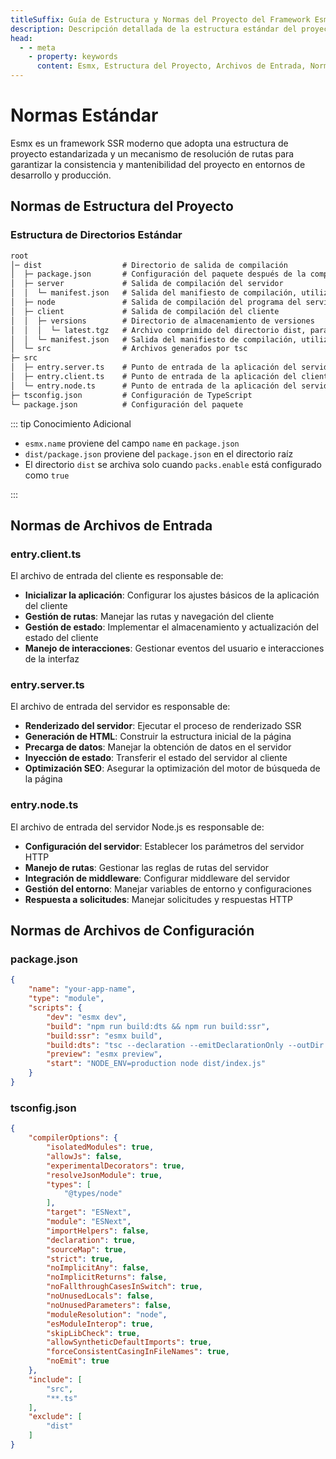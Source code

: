 ```yaml
---
titleSuffix: Guía de Estructura y Normas del Proyecto del Framework Esmx
description: Descripción detallada de la estructura estándar del proyecto, normas de archivos de entrada y configuración del framework Esmx, para ayudar a los desarrolladores a construir aplicaciones SSR normalizadas y mantenibles.
head:
  - - meta
    - property: keywords
      content: Esmx, Estructura del Proyecto, Archivos de Entrada, Normas de Configuración, Framework SSR, TypeScript, Normas del Proyecto, Estándares de Desarrollo
---
```


# Normas Estándar

Esmx es un framework SSR moderno que adopta una estructura de proyecto estandarizada y un mecanismo de resolución de rutas para garantizar la consistencia y mantenibilidad del proyecto en entornos de desarrollo y producción.

## Normas de Estructura del Proyecto

### Estructura de Directorios Estándar

```txt
root
│─ dist                  # Directorio de salida de compilación
│  ├─ package.json       # Configuración del paquete después de la compilación
│  ├─ server             # Salida de compilación del servidor
│  │  └─ manifest.json   # Salida del manifiesto de compilación, utilizado para generar importmap
│  ├─ node               # Salida de compilación del programa del servidor Node
│  ├─ client             # Salida de compilación del cliente
│  │  ├─ versions        # Directorio de almacenamiento de versiones
│  │  │  └─ latest.tgz   # Archivo comprimido del directorio dist, para distribución del paquete
│  │  └─ manifest.json   # Salida del manifiesto de compilación, utilizado para generar importmap
│  └─ src                # Archivos generados por tsc
├─ src
│  ├─ entry.server.ts    # Punto de entrada de la aplicación del servidor
│  ├─ entry.client.ts    # Punto de entrada de la aplicación del cliente
│  └─ entry.node.ts      # Punto de entrada de la aplicación del servidor Node
├─ tsconfig.json         # Configuración de TypeScript
└─ package.json          # Configuración del paquete
```

::: tip Conocimiento Adicional
- `esmx.name` proviene del campo `name` en `package.json`
- `dist/package.json` proviene del `package.json` en el directorio raíz
- El directorio `dist` se archiva solo cuando `packs.enable` está configurado como `true`

:::

## Normas de Archivos de Entrada

### entry.client.ts
El archivo de entrada del cliente es responsable de:
- **Inicializar la aplicación**: Configurar los ajustes básicos de la aplicación del cliente
- **Gestión de rutas**: Manejar las rutas y navegación del cliente
- **Gestión de estado**: Implementar el almacenamiento y actualización del estado del cliente
- **Manejo de interacciones**: Gestionar eventos del usuario e interacciones de la interfaz

### entry.server.ts
El archivo de entrada del servidor es responsable de:
- **Renderizado del servidor**: Ejecutar el proceso de renderizado SSR
- **Generación de HTML**: Construir la estructura inicial de la página
- **Precarga de datos**: Manejar la obtención de datos en el servidor
- **Inyección de estado**: Transferir el estado del servidor al cliente
- **Optimización SEO**: Asegurar la optimización del motor de búsqueda de la página

### entry.node.ts
El archivo de entrada del servidor Node.js es responsable de:
- **Configuración del servidor**: Establecer los parámetros del servidor HTTP
- **Manejo de rutas**: Gestionar las reglas de rutas del servidor
- **Integración de middleware**: Configurar middleware del servidor
- **Gestión del entorno**: Manejar variables de entorno y configuraciones
- **Respuesta a solicitudes**: Manejar solicitudes y respuestas HTTP

## Normas de Archivos de Configuración

### package.json

```json title="package.json"
{
    "name": "your-app-name",
    "type": "module",
    "scripts": {
        "dev": "esmx dev",
        "build": "npm run build:dts && npm run build:ssr",
        "build:ssr": "esmx build",
        "build:dts": "tsc --declaration --emitDeclarationOnly --outDir dist/src",
        "preview": "esmx preview",
        "start": "NODE_ENV=production node dist/index.js"
    }
}
```

### tsconfig.json

```json title="tsconfig.json"
{
    "compilerOptions": {
        "isolatedModules": true,
        "allowJs": false,
        "experimentalDecorators": true,
        "resolveJsonModule": true,
        "types": [
            "@types/node"
        ],
        "target": "ESNext",
        "module": "ESNext",
        "importHelpers": false,
        "declaration": true,
        "sourceMap": true,
        "strict": true,
        "noImplicitAny": false,
        "noImplicitReturns": false,
        "noFallthroughCasesInSwitch": true,
        "noUnusedLocals": false,
        "noUnusedParameters": false,
        "moduleResolution": "node",
        "esModuleInterop": true,
        "skipLibCheck": true,
        "allowSyntheticDefaultImports": true,
        "forceConsistentCasingInFileNames": true,
        "noEmit": true
    },
    "include": [
        "src",
        "**.ts"
    ],
    "exclude": [
        "dist"
    ]
}
```
